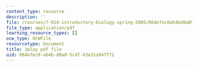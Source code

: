 ```yaml
---
content_type: resource
description: ''
file: /courses/7-014-introductory-biology-spring-2005/864e7ec0ab4bd0a05cd763e31a947f71_1000887.pdf
file_type: application/pdf
learning_resource_types: []
ocw_type: OCWFile
resourcetype: Document
title: 3play pdf file
uid: 864e7ec0-ab4b-d0a0-5cd7-63e31a947f71
---
```

